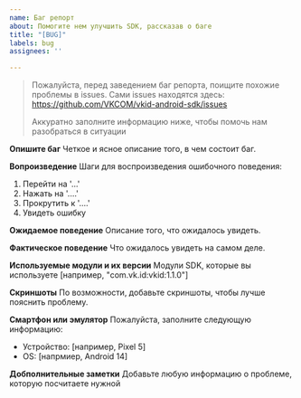```yaml
---
name: Баг репорт
about: Помогите нем улучшить SDK, рассказав о баге
title: "[BUG]"
labels: bug
assignees: ''

---
```


> Пожалуйста, перед заведением баг репорта, поищите похожие проблемы в issues.
> Сами issues находятся здесь: https://github.com/VKCOM/vkid-android-sdk/issues
> 
> Аккуратно заполните информацию ниже, чтобы помочь нам разобраться в ситуации

**Опишите баг**
Четкое и ясное описание того, в чем состоит баг.

**Вопроизведение**
Шаги для воспроизведения ошибочного поведения:
1. Перейти на '...'
2. Нажать на '....'
3. Прокрутить к '....'
4. Увидеть ошибку

**Ожидаемое поведение**
Описание того, что ожидалось увидеть.

**Фактическое поведение**
Что ожидалось увидеть на самом деле.

**Используемые модули и их версии**
Модули SDK, которые вы используете [например, "com.vk.id:vkid:1.1.0"]

**Скриншоты**
По возможности, добавьте скриншоты, чтобы лучше пояснить проблему.

**Смартфон или эмулятор**
Пожалуйста, заполните следующую информацию:
 - Устройство: [например, Pixel 5]
 - OS: [напрмиер, Android 14]

**Добполнительные заметки**
Добавьте любую информацию о проблеме, которую посчитаете нужной
